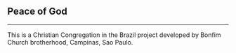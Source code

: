 ## Peace of God ##
----------
This is a  Christian Congregation in the Brazil project developed by Bonfim Church brotherhood, Campinas, Sao Paulo.